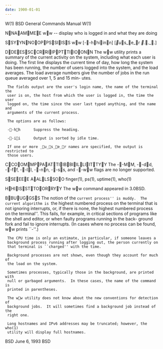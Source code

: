 ```yaml
---
date: 1900-01-01
---
```




W(1)                      BSD General Commands Manual                     W(1)

NNAAMMEE
     ww -- display who is logged in and what they are doing

SSYYNNOOPPSSIISS
     ww [--hhiinn] [_u_s_e_r _._._.]

DDEESSCCRRIIPPTTIIOONN
     The ww utility prints a summary of the current activity on the system,
     including what each user is doing.  The first line displays the current
     time of day, how long the system has been running, the number of users
     logged into the system, and the load averages.  The load average numbers
     give the number of jobs in the run queue averaged over 1, 5 and 15 min-
     utes.

     The fields output are the user's login name, the name of the terminal the
     user is on, the host from which the user is logged in, the time the user
     logged on, the time since the user last typed anything, and the name and
     arguments of the current process.

     The options are as follows:

     --hh      Suppress the heading.

     --ii      Output is sorted by idle time.

     If one or more _u_s_e_r names are specified, the output is restricted to
     those users.

CCOOMMPPAATTIIBBIILLIITTYY
     The --MM, --dd, --ff, --ll, --nn, --ss, and --ww flags are no longer supported.

SSEEEE AALLSSOO
     finger(1), ps(1), uptime(1), who(1)

HHIISSTTOORRYY
     The ww command appeared in 3.0BSD.

BBUUGGSS
     The notion of the ``current process'' is muddy.  The current algorithm is
     ``the highest numbered process on the terminal that is not ignoring
     interrupts, or, if there is none, the highest numbered process on the
     terminal''.  This fails, for example, in critical sections of programs
     like the shell and editor, or when faulty programs running in the back-
     ground fork and fail to ignore interrupts.  (In cases where no process
     can be found, ww prints ``-''.)

     The CPU time is only an estimate, in particular, if someone leaves a
     background process running after logging out, the person currently on
     that terminal is ``charged'' with the time.

     Background processes are not shown, even though they account for much of
     the load on the system.

     Sometimes processes, typically those in the background, are printed with
     null or garbaged arguments.  In these cases, the name of the command is
     printed in parentheses.

     The ww utility does not know about the new conventions for detection of
     background jobs.  It will sometimes find a background job instead of the
     right one.

     Long hostnames and IPv6 addresses may be truncated; however, the who(1)
     utility will display full hostnames.

BSD                              June 6, 1993                              BSD
